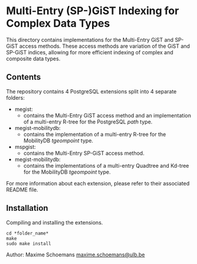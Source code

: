 Multi-Entry (SP-)GiST Indexing for Complex Data Types
=====================================================

This directory contains implementations for the Multi-Entry GiST and SP-GiST access methods.
These access methods are variation of the GiST and SP-GiST indices, allowing for more efficient
indexing of complex and composite data types.

Contents
--------

The repository contains 4 PostgreSQL extensions split into 4 separate folders:

- megist: 
    - contains the Multi-Entry GiST access method and an implementation of a multi-entry R-tree for the PostgreSQL *path* type.
- megist-mobilitydb: 
    - contains the implementation of a multi-entry R-tree for the MobilityDB *tgeompoint* type.
- mspgist: 
    - contains the Multi-Entry SP-GiST access method.
- megist-mobilitydb: 
    - contains the implementations of a multi-entry Quadtree and Kd-tree for the MobilityDB *tgeompoint* type.
    
For more information about each extension, please refer to their associated README file.

Installation
------------

Compiling and installing the extensions.
```
cd *folder_name*
make
sudo make install
```

Author:
  Maxime Schoemans  <maxime.schoemans@ulb.be>
